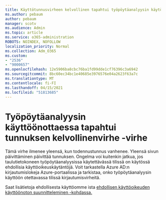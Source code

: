 ```yaml
---
title: Käyttötunnusvirheen kelvollinen tapahtui työpöytäanalyysin käytön aikana
ms.author: pebaum
author: pebaum
manager: scotv
ms.audience: Admin
ms.topic: article
ms.service: o365-administration
ROBOTS: NOINDEX, NOFOLLOW
localization_priority: Normal
ms.collection: Adm_O365
ms.custom:
- "2536"
- "9000657"
ms.openlocfilehash: 12e5906ba8cbc76ba1fd99dde1cf76396c3a6942
ms.sourcegitcommit: 8bc60ec34bc1e40685e3976576e04a2623f63a7c
ms.translationtype: MT
ms.contentlocale: fi-FI
ms.lasthandoff: 04/15/2021
ms.locfileid: "51813685"
---
```

# <a name="there-was-an-error-validating-access-token-error-during-desktop-analytics-onboarding"></a>Työpöytäanalyysin käyttöönottaessa tapahtui tunnuksen kelvollinenvirhe -virhe

Tämä virhe ilmenee yleensä, kun todennustunnus vanhenee. Yleensä sivun päivittäminen päivittää tunnuksen. Ongelma voi kuitenkin jatkua, jos taulutietokoneen työpöytäanalyysissa käytettävässä tilissä on käytössä ehdollisia käyttöoikeuskäytäntöjä. Voit tarkastella Azure AD:n kirjautumislokeja Azure-portaalissa ja tarkistaa, onko työpöytäanalyysin käyttöön otettavassa tilissä kirjautumisvirheitä.

Saat lisätietoja ehdollisesta käyttöomme ista [ehdollisen käyttöoikeuden käyttöönoton suunnitteleminen -kohdassa.](https://docs.microsoft.com/azure/active-directory/conditional-access/plan-conditional-access)